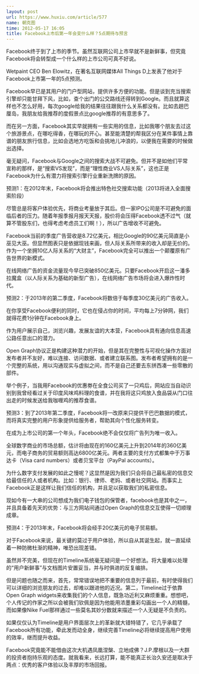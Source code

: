 ```yaml
---
layout: post
url: https://www.huxiu.com/article/577
name: 朝克图
time: 2012-05-17 16:05
title: Facebook上市后第一年会变什么样？5点期待与预言
---
```

Facebook终于到了上市的季节。虽然互联网公司上市早就不是新鲜事，但究竟Facebook将会转型成一个什么样的上市公司可真不好说。

Wetpaint CEO Ben Elowitz，在著名互联网媒体All Things D上发表了他对于Facebook上市第一年的5点预测。

Facebook早已是其用户的门户型网站，提供许多方便的功能。但是谈到充当搜索引擎却只能甘拜下风，比如，查个出门的公交路线还得转到Google。而且就算这样也不怎么好用，每次google给我的结果往往跟我什么关系都没有。比如去趟巴厘岛，我朋友给我推荐的度假景点比google推荐的有意思多了。

而在另一方面，Facebook其实早就拥有一些实用的信息，比如我哪个朋友去过这个旅游景点，在哪吃得香，在哪玩的开心。甚至能清楚的帮我区分在某件事情上靠谱的朋友旅行信息，比如会选地方吃饭和会挑地儿冲浪的，以便我在需要的时候做出选择。

毫无疑问，Facebook与Google之间的搜索大战不可避免。但并不是如他们平常宣称的那样，是“搜索VS发现”，而是“理性商业VS人际关系”，这也正是Facebook为什么有潜力将搜索引擎行业重新洗牌的原因。

预测1：在2012年末，Facebook将会推出特色社交搜索功能（2013将进入全面搜索阶段）

尽管总是将客户体验优先，将商业考量放于其后。但一家IPO公司是不可避免的面临后者的压力。随着年报季报月报天天报，股价将会压得Facebook透不过气（就算不管股东们，也得考虑考虑员工们啊！），所以广告增收不可避免。

Facebook当前的季度广告营收是8.72亿美元，相比Google的90亿美元简直是小巫见大巫。但显然图表只是依据现钱来画，但人际关系所带来的收入却是无价的。作为一个坐拥10亿人际关系的“大财主”，Facebook完全可以推出一个颠覆原有广告世界的新模式。

在线网络广告的资金流量现今早已突破850亿美元。只要Facebook开启这一潘多拉魔盒（以人际关系为基础的新型广告），在线网络广告市场将会进入爆炸性时代。

预测2：于2013年的第二季度，Facebook将数倍于每季度30亿美元的广告收入。

在你享受Facebook便利的同时，它也在侵占你的时间，平均每上7分钟网，我们就得花费1分钟在Facebook身上。

作为用户展示自己，浏览兴趣，发展友谊的大本营，Facebook具有通向信息高速公路任意出口的潜力。

Open Graph协议正是构建这种潜力的开始，但是其在完整性与可视化操作方面对发布者并不友好，难以连接、访问数据、或者建立联系图。发布者希望拥有的是一个完整的系统，用以沟通现实与虚拟之间，而不是自己还要去东拼西凑一些零散的部件。

举个例子，当我用Facebook的优惠劵在全食公司买了一只鸡后，网站应当自动识别到我曾经看过关于印度风味鸡料理的食谱，并在我将这只鸡放入食品袋从门口往出走的时候发送给我咖喱鸡的推荐食谱。

预测3：到了2013年第二季度，Facebook将一改原来只提供干巴巴数据的模式，而将真实完整的用户形象提供给服务者，帮助其向个性化服务转变。

在成为上市公司的第一个年头，Facebook绝不会仅仅将广告列为唯一收入。

全球数字商业的市场总额，估计将由现在的160亿美元上升到2014年的360亿美元，而电子商务的贸易额则高达6800亿美元。两者主要的支付方式都集中于万事达卡（Visa card numbers）或者贝宝平台（PayPal accounts）。

为什么数字支付发展的如此之慢呢？这显然是因为我们只会将自己最私密的信息交给最信任的人或者机构。比如：银行、律师、老妈、或者社交网站。而事实上Facebook正是这样让我们信任的机构，并且足以获取我们的私密信息。

现如今有一大串的公司想成为我们电子钱包的保管者，facebook也是其中之一，并且具备着先天的优势：与三方网站间通过Open Graph的信息交互使得一切顺理成章。

预测4：于2013年末，Facebook将会经手20亿美元的电子贸易额。

对于Facebook来说，最关键的莫过于用户体验，所以自从其诞生起，就一直延续着一种防微杜渐的精神，唯恐出现差错。

虽然并不完美，但现在的Timeline系统毫无疑问是一个好想法。将大量难以处理的“用户新鲜事”与文档图片安置妥当，并与时俱进的反复编排。

但是问题也随之而来，首先，常常错误地把不重要的信息列于最前，有时使得我们可以详细的浏览朋友的过去，却难以跟进他的近况。第二，Timeline过于依靠Open Graph widgets来收集我们的个人信息，既急功近利又麻烦重重。想想吧，个人传记的作家之所以会被我们钦佩是因为他能用浓墨重彩勾画出一个人的精髓，而如果像Nike Fuel那样通过一些莫名其妙分数就来描述一个人无疑是不负责的。

如果仅仅认为Timeline是用户界面层次上的革新就大错特错了，它几乎承载了Facebook所有功能，牵此发而动全身，继续完善Timeline必将继续提高用户使用的效率，继而提升收益。

Facebook究竟能不能借由这次大机遇凤凰涅槃、立地成佛？J.P.摩根以及一大群的投资者抱持乐观的态度。就我看来，长远打算，能不能真正长治久安还是取决于两点：优秀的客户体验以及丰厚的市场回报。

